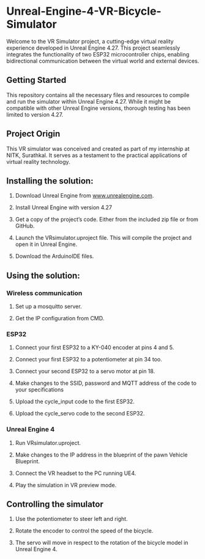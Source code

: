 # Unreal-Engine-4-VR-Bicycle-Simulator
Welcome to the VR Simulator project, a cutting-edge virtual reality experience developed in Unreal Engine 4.27. This project seamlessly integrates the functionality of two ESP32 microcontroller chips, enabling bidirectional communication between the virtual world and external devices.

## Getting Started

This repository contains all the necessary files and resources to compile and run the simulator within Unreal Engine 4.27. While it might be compatible with other Unreal Engine versions, thorough testing has been limited to version 4.27.

## Project Origin

This VR simulator was conceived and created as part of my internship at NITK, Surathkal. It serves as a testament to the practical applications of virtual reality technology.

## Installing the solution:

1. Download Unreal Engine from www.unrealengine.com.

2. Install Unreal Engine with version 4.27

3. Get a copy of the project’s code. Either from the included zip file or from GitHub.

4. Launch the VRsimulator.uproject file. This will compile the project and open it in Unreal Engine.

5. Download the ArduinoIDE files.

## Using the solution:

### Wireless communication

1. Set up a mosquitto server.

2. Get the IP configuration from CMD.

### ESP32

1. Connect your first ESP32 to a KY-040 encoder at pins 4 and 5.

2. Connect your first ESP32 to a potentiometer at pin 34 too.

3. Connect your second ESP32 to a servo motor at pin 18.

4. Make changes to the SSID, password and MQTT address of the code to your specifications

5. Upload the cycle_input code to the first ESP32.

6. Upload the cycle_servo code to the second ESP32.

### Unreal Engine 4

1. Run VRsimulator.uproject.

2. Make changes to the IP address in the blueprint of the pawn Vehicle Blueprint.

3. Connect the VR headset to the PC running UE4.

4. Play the simulation in VR preview mode.


## Controlling the simulator

1. Use the potentiometer to steer left and right.

2. Rotate the encoder to control the speed of the bicycle.

3. The servo will move in respect to the rotation of the bicycle model in Unreal Engine 4.
